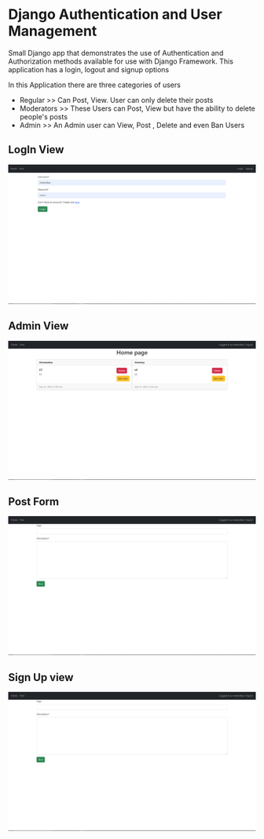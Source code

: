 # Django Authentication and User Management

Small Django app that demonstrates the use of Authentication and Authorization methods available for use with Django Framework.
This application has a login, logout and signup options

In this Application there are three categories of users
- Regular >> Can Post, View. User can only delete their posts
- Moderators >> These Users can Post, View but have the ability to delete people's posts
- Admin >> An Admin user can View, Post , Delete and even Ban Users

## LogIn View
![Screenshot](https://github.com/DavidMasila/Django_Development2/blob/master/Django_Auth/Auth1.png)
## Admin View
![Screenshot](https://github.com/DavidMasila/Django_Development2/blob/master/Django_Auth/Auth2.png)
## Post Form
![Screenshot](https://github.com/DavidMasila/Django_Development2/blob/master/Django_Auth/Auth3.png)
## Sign Up view
![Screenshot](https://github.com/DavidMasila/Django_Development2/blob/master/Django_Auth/Auth3.png)